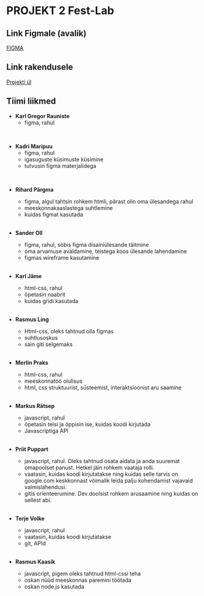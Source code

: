 # PROJEKT 2 Fest-Lab
## Link Figmale (avalik)
[FIGMA](https://www.figma.com/file/cBEt1PxIzU4m0K6qyPbfVG/Untitled)
## Link rakendusele
[Projekti ül](https://github.com/kuressaareametikool/tarkvaraprojektid/wiki/2020%E2%88%9521-PROJEKT-nr-2-%E2%80%92-Tahvli-tunniplaan)
## Tiimi liikmed

* **Karl Gregor Rauniste**
  * figma, rahul
 <br>


* **Kadri Maripuu**
  * figma, rahul
  * igasuguste küsimuste küsimine
  * tutvusin figma materjalidega
 <br>
  
* **Rihard Pärgma**
  * figma, algul tahtsin rohkem htmli, pärast olin oma ülesandega rahul
  * meeskonnakaaslastega suhtlemine
  * kuidas figmat kasutada 
  <br>
  
* **Sander Oll**
  * figma, rahul, sobis figma disainiülesande täitmine
  * oma arvamuse avaldamine, teistega koos ülesande lahendamine
  * figmas wireframe kasutamine
   <br>

* **Karl Jäme**
  * html-css, rahul
  * õpetasin naabrit
  * kuidas gridi kasutada
   <br>

* **Rasmus Ling**
  * Html-css, oleks tahtnud olla figmas
  * suhtlusoskus
  * sain giti selgemaks
   <br>
  
* **Merlin Praks**
  * html-css, rahul
  * meeskonnatöö olulisus
  * html, css struktuurist, süsteemist, interaktsioonist aru saamine 
   <br>

* **Markus Rätsep**
  * javascript, rahul
  * õpetasin teisi ja õppisin ise, kuidas koodi kirjutada
  * Javascriptiga API
   <br>
  
* **Priit Puppart**
  * javascript, rahul. Oleks tahtnud osata aidata ja anda suuremat omapoolset panust. Hetkel jäin rohkem vaataja rolli.
  * vaatasin, kuidas koodi kirjutatakse ning kuidas selle tarvis on google.com keskkonnast võimalik leida palju kohendamist vajavaid valmislahendusi.
  * gitis orienteerumine. Dev.doolsist rohkem arusaamine ning kuidas on sellest abi.
   <br>

* **Terje Volke**
  * javascript, rahul 
  * vaatasin, kuidas koodi kirjutatakse
  * git, APId  
   <br>

* **Rasmus Kaasik**
  * javascript, pigem oleks tahtnud html-cssi teha
  * oskan nüüd meeskonnas paremini töötada
  * oskan node.js kasutada
  






